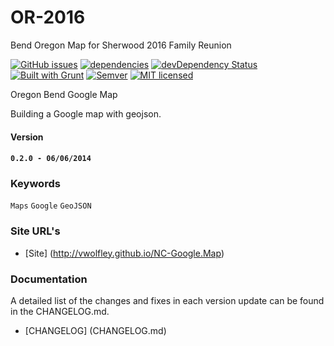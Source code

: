 # OR-2016 #
Bend Oregon Map for Sherwood 2016 Family Reunion

[![GitHub issues](https://img.shields.io/github/issues/vwolfley/OR-2016.svg)](https://github.com/vwolfley/OR-2016)
[![dependencies](https://david-dm.org/vwolfley/OR-2016.png)](https://david-dm.org/vwolfley/OR-2016)
[![devDependency Status](https://david-dm.org/vwolfley/OR-2016/dev-status.png)](https://david-dm.org/vwolfley/OR-2016)
[![Built with Grunt](https://cdn.gruntjs.com/builtwith.png)](http://gruntjs.com/)
[![Semver](http://img.shields.io/SemVer/2.0.0.png)](http://semver.org/spec/v2.0.0.html)
[![MIT licensed](https://img.shields.io/badge/license-MIT-blue.svg)](https://opensource.org/licenses/MIT)

Oregon Bend Google Map

Building a Google map with geojson.

#### Version

#### `0.2.0 - 06/06/2014`

### Keywords

`Maps` `Google` `GeoJSON`

### Site URL's
* [Site] (http://vwolfley.github.io/NC-Google.Map)

### Documentation

A detailed list of the changes and fixes in each version update can be found in the CHANGELOG.md.

* [CHANGELOG] (CHANGELOG.md)

